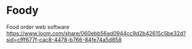 # Foody
Food order web software
https://www.loom.com/share/060ebb56ad0944cc9d2b42615c5be32d?sid=cfff677f-cac8-4478-b766-84fe74a5d858
